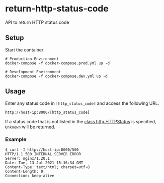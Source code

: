 # return-http-status-code
API to return HTTP status code
## Setup
Start the container
```
# Production Environment
docker-compose -f docker-compose.prod.yml up -d

# Development Environment
docker-compose -f docker-compose.dev.yml up -d
```
## Usage
Enter any status code in `[http_status_code]` and access the following URL.
```
http://host-ip:8000/[http_status_code]
```
If a status code that is not listed in the [class http.HTTPStatus](https://docs.python.org/3/library/http.html#http-status-codes) is specified, `Unknown` will be returned.
### Example
```Shell
$ curl -I http://host-ip:8000/500
HTTP/1.1 500 INTERNAL SERVER ERROR
Server: nginx/1.20.1
Date: Tue, 13 Jul 2021 15:16:34 GMT
Content-Type: text/html; charset=utf-8
Content-Length: 0
Connection: keep-alive
```
